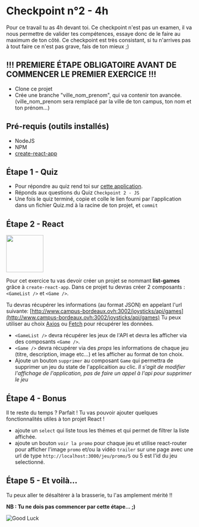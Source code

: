 # Checkpoint n°2 - **4h**

Pour ce travail tu as 4h devant toi. Ce checkpoint n'est pas un examen, il va nous permettre de valider tes compétences, essaye donc de le faire au maximum de ton côté.
Ce checkpoint est très consistant, si tu n'arrives pas à tout faire ce n'est pas grave, fais de ton mieux ;)

## **!!! PREMIERE ÉTAPE OBLIGATOIRE AVANT DE COMMENCER LE PREMIER EXERCICE !!!**

- Clone ce projet
- Crée une branche "ville_nom_prenom", qui va contenir ton avancée. (ville_nom_prenom sera remplacé par la ville de ton campus, ton nom et ton prénom...)

## Pré-requis (outils installés)

- NodeJS
- NPM
- [create-react-app ](https://github.com/facebook/create-react-app)

## Étape 1 - Quiz

- Pour répondre au quiz rend toi sur [cette application](http://checkpoint-quiz.campus-bordeaux.ovh/).
- Réponds aux questions du Quiz `Checkpoint 2 - JS`
- Une fois le quiz terminé, copie et colle le lien fourni par l'application dans un fichier Quiz.md à la racine de ton projet, et `commit`

## Étape 2 - React

<img src="https://media.giphy.com/media/XZcMJBP1RVSmI/giphy.gif" height="100">

Pour cet exercice tu vas devoir créer un projet se nommant **list-games** grâce à `create-react-app`.
Dans ce projet tu devras créer 2 composants : `<GameList />` et `<Game />`.

Tu devras récupérer les informations (au format JSON) en appelant l'url suivante: [http://www.campus-bordeaux.ovh:3002/joysticks/api/games](http://www.campus-bordeaux.ovh:3002/joysticks/api/games)
Tu peux utiliser au choix [Axios](https://github.com/axios/axios) ou [Fetch](https://developer.mozilla.org/fr/docs/Web/API/Fetch_API/Using_Fetch) pour récupérer les données.

- `<GameList />` devra récupérer les jeux de l'API et devra les afficher via des composants `<Game />`.
- `<Game />` devra récupérer via des _props_ les informations de chaque jeu (titre, description, image etc...) et les afficher au format de ton choix.
- Ajoute un bouton `supprimer` au composant `Game` qui permettra de supprimer un jeu du state de l'applicaition au clic. *Il s'agit de modifier l'affichage de l'application, pas de faire un appel à l'api pour supprimer le jeu*

## Étape 4 - Bonus

Il te reste du temps ? Parfait ! Tu vas pouvoir ajouter quelques fonctionnalités utiles à ton projet React !

- ajoute un `select` qui liste tous les thémes et qui permet de filtrer la liste affichée.
- ajoute un bouton `voir la promo` pour chaque jeu et utilise react-router pour afficher l'image `promo` et/ou la vidéo `trailer` sur une page avec une url de type `http://localhost:3000/jeu/promo/5` ou 5 est l'id du jeu selectionné.

## Étape 5 - Et voilà...

Tu peux aller te désaltérer à la brasserie, tu l'as amplement mérité !!

**NB : Tu ne dois pas commencer par cette étape... ;)**

![Good Luck](https://media.giphy.com/media/AC1PtbdsJZyOQ/giphy.gif)

